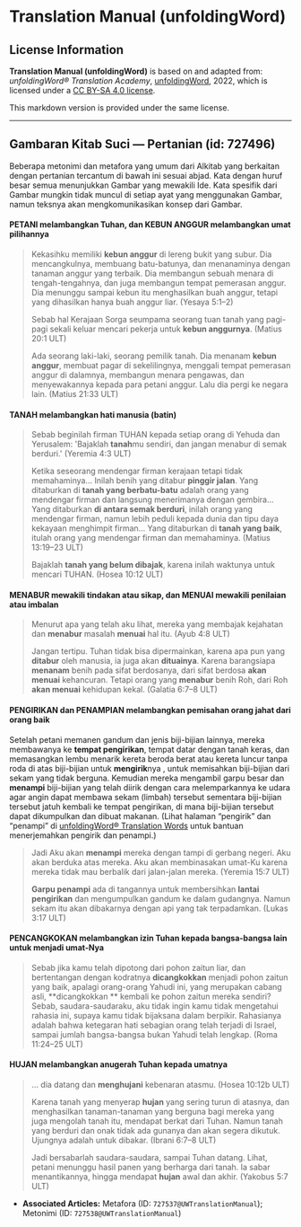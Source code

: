 # Translation Manual (unfoldingWord)

## License Information

**Translation Manual (unfoldingWord)** is based on and adapted from: _unfoldingWord® Translation Academy_, [unfoldingWord](https://unfoldingword.org/utw), 2022, which is licensed under a [CC BY-SA 4.0 license](https://creativecommons.org/licenses/by-sa/4.0/legalcode.en).

This markdown version is provided under the same license.



--------------------------------

## Gambaran Kitab Suci — Pertanian (id: 727496)

Beberapa metonimi dan metafora yang umum dari Alkitab yang berkaitan dengan pertanian tercantum di bawah ini sesuai abjad. Kata dengan huruf besar semua menunjukkan Gambar yang mewakili Ide. Kata spesifik dari Gambar mungkin tidak muncul di setiap ayat yang menggunakan Gambar, namun teksnya akan mengkomunikasikan konsep dari Gambar.

#### PETANI melambangkan Tuhan, dan KEBUN ANGGUR melambangkan umat pilihannya

> Kekasihku memiliki **kebun anggur** di lereng bukit yang subur. Dia mencangkulnya, membuang batu\-batunya, dan menanaminya dengan tanaman anggur yang terbaik. Dia membangun sebuah menara di tengah\-tengahnya, dan juga membangun tempat pemerasan anggur. Dia menunggu sampai kebun itu menghasilkan buah anggur, tetapi yang dihasilkan hanya buah anggur liar. (Yesaya 5:1–2\)
> 
> Sebab hal Kerajaan Sorga seumpama seorang tuan tanah yang pagi\-pagi sekali keluar mencari pekerja untuk **kebun anggurnya**. (Matius 20:1 ULT)
> 
> Ada seorang laki\-laki, seorang pemilik tanah. Dia menanam **kebun anggur**, membuat pagar di sekelilingnya, menggali tempat pemerasan anggur di dalamnya, membangun menara pengawas, dan menyewakannya kepada para petani anggur. Lalu dia pergi ke negara lain. (Matius 21:33 ULT)

#### TANAH melambangkan hati manusia (batin)

> Sebab beginilah firman TUHAN kepada setiap orang di Yehuda dan Yerusalem: 'Bajaklah **tanah**mu sendiri, dan jangan menabur di semak berduri.' (Yeremia 4:3 ULT)
> 
> Ketika seseorang mendengar firman kerajaan tetapi tidak memahaminya… Inilah benih yang ditabur **pinggir jalan**. Yang ditaburkan di **tanah yang berbatu\-batu** adalah orang yang mendengar firman dan langsung menerimanya dengan gembira... Yang ditaburkan **di antara semak berduri**, inilah orang yang mendengar firman, namun lebih peduli kepada dunia dan tipu daya kekayaan menghimpit firman… Yang ditaburkan di **tanah yang baik**, itulah orang yang mendengar firman dan memahaminya. (Matius 13:19–23 ULT)
> 
> Bajaklah **tanah yang belum dibajak**, karena inilah waktunya untuk mencari TUHAN. (Hosea 10:12 ULT)

#### MENABUR mewakili tindakan atau sikap, dan MENUAI mewakili penilaian atau imbalan

> Menurut apa yang telah aku lihat, mereka yang membajak kejahatan dan **menabur** masalah **menuai** hal itu. (Ayub 4:8 ULT)
> 
> Jangan tertipu. Tuhan tidak bisa dipermainkan, karena apa pun yang **ditabur** oleh manusia, ia juga akan **dituainya**. Karena barangsiapa **menanam** benih pada sifat berdosanya, dari sifat berdosa **akan menuai** kehancuran. Tetapi orang yang **menabur** benih Roh, dari Roh **akan menuai** kehidupan kekal. (Galatia 6:7–8 ULT)

#### PENGIRIKAN dan PENAMPIAN melambangkan pemisahan orang jahat dari orang baik

Setelah petani memanen gandum dan jenis biji\-bijian lainnya, mereka membawanya ke **tempat pengirikan**, tempat datar dengan tanah keras, dan memasangkan lembu menarik kereta beroda berat atau kereta luncur tanpa roda di atas biji\-bijian untuk **mengirik**nya , untuk memisahkan biji\-bijian dari sekam yang tidak berguna. Kemudian mereka mengambil garpu besar dan **menampi** biji\-bijian yang telah diirik dengan cara melemparkannya ke udara agar angin dapat membawa sekam (limbah) tersebut sementara biji\-bijian tersebut jatuh kembali ke tempat pengirikan, di mana biji\-bijian tersebut dapat dikumpulkan dan dibuat makanan. (Lihat halaman “pengirik” dan “penampi” di [unfoldingWord® Translation Words](https://ufw.io/tw/) untuk bantuan menerjemahkan pengirik dan penampi.)

> Jadi Aku akan **menampi** mereka dengan tampi di gerbang negeri. Aku akan berduka atas mereka. Aku akan membinasakan umat\-Ku karena mereka tidak mau berbalik dari jalan\-jalan mereka. (Yeremia 15:7 ULT)
> 
> **Garpu penampi** ada di tangannya untuk membersihkan **lantai pengirikan** dan mengumpulkan gandum ke dalam gudangnya. Namun sekam itu akan dibakarnya dengan api yang tak terpadamkan. (Lukas 3:17 ULT)

#### PENCANGKOKAN melambangkan izin Tuhan kepada bangsa\-bangsa lain untuk menjadi umat\-Nya

> Sebab jika kamu telah dipotong dari pohon zaitun liar, dan bertentangan dengan kodratnya **dicangkokkan** menjadi pohon zaitun yang baik, apalagi orang\-orang Yahudi ini, yang merupakan cabang asli, \*\*dicangkokkan \*\* kembali ke pohon zaitun mereka sendiri? Sebab, saudara\-saudaraku, aku tidak ingin kamu tidak mengetahui rahasia ini, supaya kamu tidak bijaksana dalam berpikir. Rahasianya adalah bahwa ketegaran hati sebagian orang telah terjadi di Israel, sampai jumlah bangsa\-bangsa bukan Yahudi telah lengkap. (Roma 11:24–25 ULT)

#### HUJAN melambangkan anugerah Tuhan kepada umatnya

> … dia datang dan **menghujani** kebenaran atasmu. (Hosea 10:12b ULT)
> 
> Karena tanah yang menyerap **hujan** yang sering turun di atasnya, dan menghasilkan tanaman\-tanaman yang berguna bagi mereka yang juga mengolah tanah itu, mendapat berkat dari Tuhan. Namun tanah yang berduri dan onak tidak ada gunanya dan akan segera dikutuk. Ujungnya adalah untuk dibakar. (Ibrani 6:7–8 ULT)
> 
> Jadi bersabarlah saudara\-saudara, sampai Tuhan datang. Lihat, petani menunggu hasil panen yang berharga dari tanah. Ia sabar menantikannya, hingga mendapat **hujan** awal dan akhir. (Yakobus 5:7 ULT)

* **Associated Articles:** Metafora (ID: `727537@UWTranslationManual`); Metonimi (ID: `727538@UWTranslationManual`)

